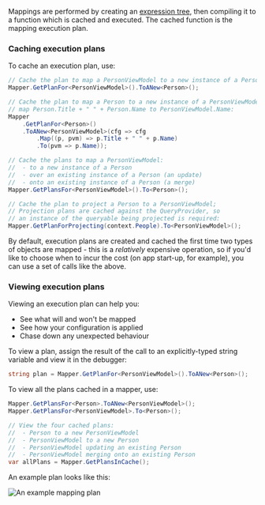 Mappings are performed by creating an [expression tree](https://msdn.microsoft.com/en-us/library/mt654263.aspx), then compiling it to a function which is cached and executed. The cached function is the mapping execution plan.

### Caching execution plans

To cache an execution plan, use:

```C#
// Cache the plan to map a PersonViewModel to a new instance of a Person:
Mapper.GetPlanFor<PersonViewModel>().ToANew<Person>();

// Cache the plan to map a Person to a new instance of a PersonViewModel;
// map Person.Title + " " + Person.Name to PersonViewModel.Name:
Mapper
    .GetPlanFor<Person>()
    .ToANew<PersonViewModel>(cfg => cfg
        .Map((p, pvm) => p.Title + " " + p.Name)
        .To(pvm => p.Name));

// Cache the plans to map a PersonViewModel:
//  - to a new instance of a Person
//  - over an existing instance of a Person (an update)
//  - onto an existing instance of a Person (a merge)
Mapper.GetPlansFor<PersonViewModel>().To<Person>();

// Cache the plan to project a Person to a PersonViewModel;
// Projection plans are cached against the QueryProvider, so
// an instance of the queryable being projected is required:
Mapper.GetPlanForProjecting(context.People).To<PersonViewModel>();
```

By default, execution plans are created and cached the first time two types of objects are mapped - this is a _relatively_ expensive operation, so if you'd like to choose when to incur the cost (on app start-up, for example), you can use a set of calls like the above.

### Viewing execution plans

Viewing an execution plan can help you:

- See what will and won't be mapped
- See how your configuration is applied
- Chase down any unexpected behaviour

To view a plan, assign the result of the call to an explicitly-typed string variable and view it in the debugger:

```C#
string plan = Mapper.GetPlanFor<PersonViewModel>().ToANew<Person>();
```

To view all the plans cached in a mapper, use:

```C#
Mapper.GetPlansFor<Person>.ToANew<PersonViewModel>();
Mapper.GetPlansFor<PersonViewModel>.To<Person>();

// View the four cached plans:
//  - Person to a new PersonViewModel
//  - PersonViewModel to a new Person
//  - PersonViewModel updating an existing Person
//  - PersonViewModel merging onto an existing Person
var allPlans = Mapper.GetPlansInCache();
```

An example plan looks like this:

![An example mapping plan](https://gwb.blob.core.windows.net/mrsteve/Style-images-placeholder_173352/MappingPlan_45676864.gif)